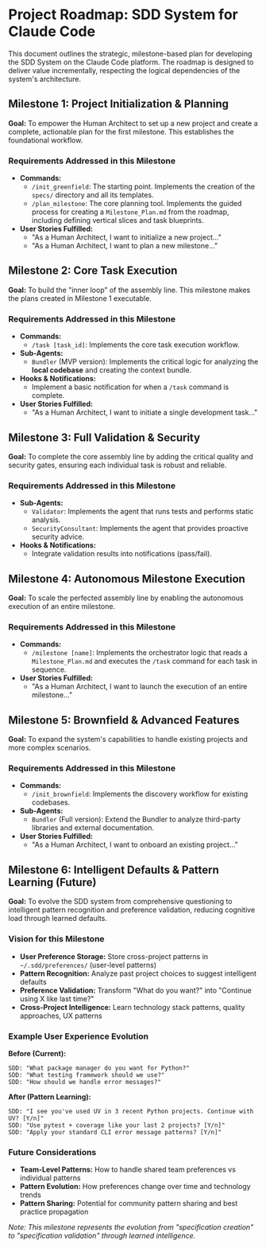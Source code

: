 # Project Roadmap: SDD System for Claude Code

This document outlines the strategic, milestone-based plan for developing the SDD System on the Claude Code platform. The roadmap is designed to deliver value incrementally, respecting the logical dependencies of the system's architecture.

## Milestone 1: Project Initialization & Planning

**Goal:** To empower the Human Architect to set up a new project and create a complete, actionable plan for the first milestone. This establishes the foundational workflow.

### Requirements Addressed in this Milestone

- **Commands:**
  - `/init_greenfield`: The starting point. Implements the creation of the `specs/` directory and all its templates.
  - `/plan_milestone`: The core planning tool. Implements the guided process for creating a `Milestone_Plan.md` from the roadmap, including defining vertical slices and task blueprints.
- **User Stories Fulfilled:**
  - "As a Human Architect, I want to initialize a new project..."
  - "As a Human Architect, I want to plan a new milestone..."

## Milestone 2: Core Task Execution

**Goal:** To build the "inner loop" of the assembly line. This milestone makes the plans created in Milestone 1 executable.

### Requirements Addressed in this Milestone

- **Commands:**
  - `/task [task_id]`: Implements the core task execution workflow.
- **Sub-Agents:**
  - `Bundler` (MVP version): Implements the critical logic for analyzing the **local codebase** and creating the context bundle.
- **Hooks & Notifications:**
  - Implement a basic notification for when a `/task` command is complete.
- **User Stories Fulfilled:**
  - "As a Human Architect, I want to initiate a single development task..."

## Milestone 3: Full Validation & Security

**Goal:** To complete the core assembly line by adding the critical quality and security gates, ensuring each individual task is robust and reliable.

### Requirements Addressed in this Milestone

- **Sub-Agents:**
  - `Validator`: Implements the agent that runs tests and performs static analysis.
  - `SecurityConsultant`: Implements the agent that provides proactive security advice.
- **Hooks & Notifications:**
  - Integrate validation results into notifications (pass/fail).

## Milestone 4: Autonomous Milestone Execution

**Goal:** To scale the perfected assembly line by enabling the autonomous execution of an entire milestone.

### Requirements Addressed in this Milestone

- **Commands:**
  - `/milestone [name]`: Implements the orchestrator logic that reads a `Milestone_Plan.md` and executes the `/task` command for each task in sequence.
- **User Stories Fulfilled:**
  - "As a Human Architect, I want to launch the execution of an entire milestone..."

## Milestone 5: Brownfield & Advanced Features

**Goal:** To expand the system's capabilities to handle existing projects and more complex scenarios.

### Requirements Addressed in this Milestone

- **Commands:**
  - `/init_brownfield`: Implements the discovery workflow for existing codebases.
- **Sub-Agents:**
  - `Bundler` (Full version): Extend the Bundler to analyze third-party libraries and external documentation.
- **User Stories Fulfilled:**
  - "As a Human Architect, I want to onboard an existing project..."

## Milestone 6: Intelligent Defaults & Pattern Learning (Future)

**Goal:** To evolve the SDD system from comprehensive questioning to intelligent pattern recognition and preference validation, reducing cognitive load through learned defaults.

### Vision for this Milestone

- **User Preference Storage:** Store cross-project patterns in `~/.sdd/preferences/` (user-level patterns)
- **Pattern Recognition:** Analyze past project choices to suggest intelligent defaults
- **Preference Validation:** Transform "What do you want?" into "Continue using X like last time?"
- **Cross-Project Intelligence:** Learn technology stack patterns, quality approaches, UX patterns

### Example User Experience Evolution

**Before (Current):**
```
SDD: "What package manager do you want for Python?"
SDD: "What testing framework should we use?"
SDD: "How should we handle error messages?"
```

**After (Pattern Learning):**
```
SDD: "I see you've used UV in 3 recent Python projects. Continue with UV? [Y/n]"
SDD: "Use pytest + coverage like your last 2 projects? [Y/n]"  
SDD: "Apply your standard CLI error message patterns? [Y/n]"
```

### Future Considerations

- **Team-Level Patterns:** How to handle shared team preferences vs individual patterns
- **Pattern Evolution:** How preferences change over time and technology trends
- **Pattern Sharing:** Potential for community pattern sharing and best practice propagation

*Note: This milestone represents the evolution from "specification creation" to "specification validation" through learned intelligence.*
